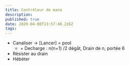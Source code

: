 ```yaml
---
title: Contrôleur de mana
description: 
published: true
date: 2020-04-08T13:57:48.226Z
tags: 
---
```


- Canaliser -> [Lancer] = pool
    - \+ Decharge : n(n+1) /2 dégât, Drain de n,  portée 6
- Résister au drain
- Hébéter